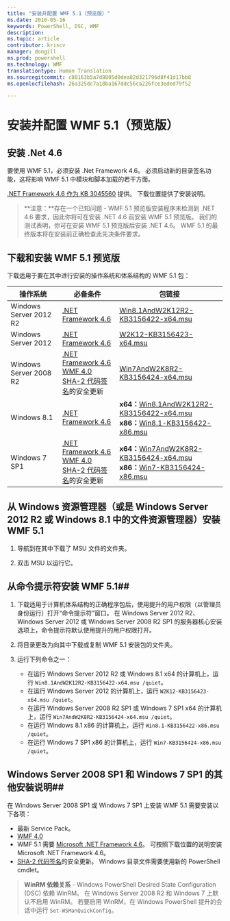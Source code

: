 ```yaml
---
title: "安装并配置 WMF 5.1（预览版）"
ms.date: 2016-05-16
keywords: PowerShell, DSC, WMF
description: 
ms.topic: article
contributor: kriscv
manager: dongill
ms.prod: powershell
ms.technology: WMF
translationtype: Human Translation
ms.sourcegitcommit: c88163b5a7d8805d0dea82d321796d8f41d17bb8
ms.openlocfilehash: 26a325dc7a18ba167ddc56ca226fce3eded79f52

---
```


# 安装并配置 WMF 5.1（预览版） #

## 安装 .Net 4.6
要使用 WMF 5.1，必须安装 .Net Framework 4.6。 必须启动新的目录签名功能，这将影响 WMF 5.1 中模块和脚本加载的若干方面。 

[.NET Framework 4.6 作为 KB 3045560](https://support.microsoft.com/en-us/kb/3045560) 提供。 下载位置提供了安装说明。

> **注意：**存在一个已知问题 - WMF 5.1 预览版安装程序未检测到 .NET 4.6 要求，因此你将可在安装 .NET 4.6 前安装 WMF 5.1 预览版。 我们的测试表明，你可在安装 WMF 5.1 预览版后安装 .NET 4.6。 WMF 5.1 的最终版本将在安装前正确检查此先决条件要求。 

## 下载和安装 WMF 5.1 预览版

下载适用于要在其中进行安装的操作系统和体系结构的 WMF 5.1 包：

| 操作系统       | 必备条件 | 包链接             |
|------------------------|---------------|---------------------------|
| Windows Server 2012 R2 | [.NET Framework 4.6](https://support.microsoft.com/en-us/kb/3045560) | [Win8.1AndW2K12R2-KB3156422-x64.msu](http://go.microsoft.com/fwlink/?LinkID=823586)|
| Windows Server 2012    | [.NET Framework 4.6](https://support.microsoft.com/en-us/kb/3045560) | [W2K12-KB3156423-x64.msu](http://go.microsoft.com/fwlink/?LinkID=823587)|
| Windows Server 2008 R2 | [.NET Framework 4.6](https://support.microsoft.com/en-us/kb/3045560) </br> [WMF 4.0](http://www.microsoft.com/en-us/download/details.aspx?id=40855) </br> [SHA-2 代码签名](https://technet.microsoft.com/en-us/library/security/3033929)的安全更新 | [Win7AndW2K8R2-KB3156424-x64.msu](http://go.microsoft.com/fwlink/?LinkID=823588) |
| Windows 8.1            | [.NET Framework 4.6](https://support.microsoft.com/en-us/kb/3045560) | **x64：**[Win8.1AndW2K12R2-KB3156422-x64.msu](http://go.microsoft.com/fwlink/?LinkID=823586) </br> **x86：**[Win8.1-KB3156422-x86.msu](http://go.microsoft.com/fwlink/?LinkID=823589) |
| Windows 7 SP1          | [.NET Framework 4.6](https://support.microsoft.com/en-us/kb/3045560) </br> [WMF 4.0](http://www.microsoft.com/en-us/download/details.aspx?id=40855) </br> [SHA-2 代码签名](https://technet.microsoft.com/en-us/library/security/3033929)的安全更新 | **x64：**[Win7AndW2K8R2-KB3156424-x64.msu](http://go.microsoft.com/fwlink/?LinkID=823588) </br> **x86：**[Win7-KB3156424-x86.msu](http://go.microsoft.com/fwlink/?LinkID=823590) |


## 从 Windows 资源管理器（或是 Windows Server 2012 R2 或 Windows 8.1 中的文件资源管理器）安装 WMF 5.1

1. 导航到在其中下载了 MSU 文件的文件夹。

2. 双击 MSU 以运行它。

## 从命令提示符安装 WMF 5.1##

1. 下载适用于计算机体系结构的正确程序包后，使用提升的用户权限（以管理员身份运行）打开“命令提示符”窗口。 在 Windows Server 2012 R2、Windows Server 2012 或 Windows Server 2008 R2 SP1 的服务器核心安装选项上，命令提示符默认使用提升的用户权限打开。

2. 将目录更改为向其中下载或复制 WMF 5.1 安装包的文件夹。

3. 运行下列命令之一：
    - 在运行 Windows Server 2012 R2 或 Windows 8.1 x64 的计算机上，运行 `Win8.1AndW2K12R2-KB3156422-x64.msu /quiet`。
    - 在运行 Windows Server 2012 的计算机上，运行 `W2K12-KB3156423-x64.msu /quiet`。
    - 在运行 Windows Server 2008 R2 SP1 或 Windows 7 SP1 x64 的计算机上，运行 `Win7AndW2K8R2-KB3156424-x64.msu /quiet`。
    - 在运行 Windows 8.1 x86 的计算机上，运行 `Win8.1-KB3156422-x86.msu /quiet`。
    - 在运行 Windows 7 SP1 x86 的计算机上，运行 `Win7-KB3156424-x86.msu /quiet`。

## Windows Server 2008 SP1 和 Windows 7 SP1 的其他安装说明##
在 Windows Server 2008 SP1 或 Windows 7 SP1 上安装 WMF 5.1 需要安装以下各项：
- 最新 Service Pack。
- [WMF 4.0](http://www.microsoft.com/en-us/download/details.aspx?id=40855)
- WMF 5.1 需要 [Microsoft .NET Framework 4.6](https://support.microsoft.com/en-us/kb/3045560)。 可按照下载位置的说明安装 Microsoft .NET Framework 4.6。
- [SHA-2 代码签名](https://technet.microsoft.com/en-us/library/security/3033929)的安全更新。 Windows 目录文件需要使用新的 PowerShell cmdlet。 

> **WinRM 依赖关系** - Windows PowerShell Desired State Configuration (DSC) 依赖 WinRM。 在 Windows Server 2008 R2 和 Windows 7 上默认不启用 WinRM。 若要启用 WinRM，在 Windows PowerShell 提升的会话中运行 `Set-WSManQuickConfig`。




<!--HONumber=Aug16_HO3-->


